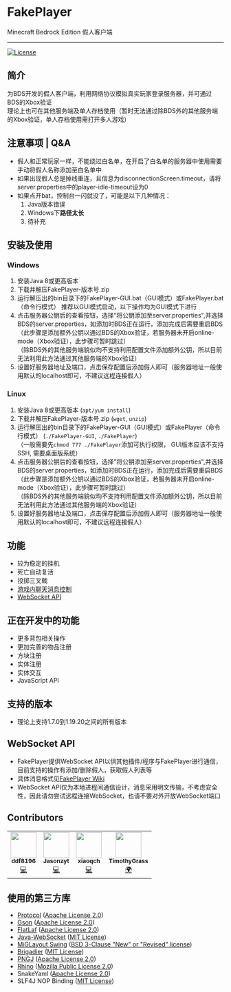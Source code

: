 # FakePlayer
Minecraft Bedrock Edition 假人客户端

***

[![License](https://img.shields.io/badge/license-MIT-blue)](https://github.com/ddf8196/FakePlayer/blob/main/LICENSE)

## 简介
为BDS开发的假人客户端，利用网络协议模拟真实玩家登录服务器，并可通过BDS的Xbox验证   
理论上也可在其他服务端及单人存档使用（暂时无法通过除BDS外的其他服务端的Xbox验证，单人存档使用需打开多人游戏）

## 注意事项 | Q&A
* 假人和正常玩家一样，不能绕过白名单，在开启了白名单的服务器中使用需要手动将假人名称添加至白名单中
* 如果出现假人总是掉线重连，且信息为disconnectionScreen.timeout，请将server.properties中的player-idle-timeout设为0
* 如果点开bat，控制台一闪就没了，可能是以下几种情况：
  1. Java版本错误
  2. Windows下**路径太长**
  3. 待补充

## 安装及使用
### Windows
1. 安装Java 8或更高版本
2. 下载并解压FakePlayer-版本号.zip
3. 运行解压出的bin目录下的FakePlayer-GUI.bat（GUI模式）或FakePlayer.bat（命令行模式） 
   推荐以GUI模式启动，以下操作均为GUI模式下进行
4. 点击服务器公钥后的查看按钮，选择"将公钥添加至server.properties",并选择BDS的server.properties，如添加时BDS正在运行，添加完成后需要重启BDS   
（此步骤是添加额外公钥以通过BDS的Xbox验证，若服务器未开启online-mode（Xbox验证），此步骤可暂时跳过）   
（除BDS外的其他服务端貌似均不支持利用配置文件添加额外公钥，所以目前无法利用此方法通过其他服务端的Xbox验证）
5. 设置好服务器地址及端口，点击保存配置后添加假人即可（服务器地址一般使用默认的localhost即可，不建议远程连接假人）
### Linux
1. 安装Java 8或更高版本 (`apt/yum install`)
2. 下载并解压FakePlayer-版本号.zip (`wget`, `unzip`)
3. 运行解压出的bin目录下的FakePlayer-GUI（GUI模式）或FakePlayer（命令行模式） (`./FakePlayer-GUI`, `./FakePlayer`)  
（一般需要先`chmod 777 ./FakePlayer`添加可执行权限， GUI版本应该不支持SSH, 需要桌面版系统）
4. 点击服务器公钥后的查看按钮，选择"将公钥添加至server.properties",并选择BDS的server.properties，如添加时BDS正在运行，添加完成后需要重启BDS   
（此步骤是添加额外公钥以通过BDS的Xbox验证，若服务器未开启online-mode（Xbox验证），此步骤可暂时跳过）   
（除BDS外的其他服务端貌似均不支持利用配置文件添加额外公钥，所以目前无法利用此方法通过其他服务端的Xbox验证）
5. 设置好服务器地址及端口，点击保存配置后添加假人即可（服务器地址一般使用默认的localhost即可，不建议远程连接假人）

## 功能
* 较为稳定的挂机
* 死亡自动复活
* 投掷三叉戟
* [游戏内聊天消息控制](https://github.com/ddf8196/FakePlayer/wiki/%E8%81%8A%E5%A4%A9%E6%B6%88%E6%81%AF%E6%8E%A7%E5%88%B6)
* [WebSocket API](https://github.com/ddf8196/FakePlayer/wiki/WebSocket-API)

## 正在开发中的功能
* 更多背包相关操作
* 更加完善的物品注册
* 方块注册
* 实体注册
* 实体交互
* JavaScript API

## 支持的版本
* 理论上支持1.7.0到1.19.20之间的所有版本

## WebSocket API
* FakePlayer提供WebSocket API以供其他插件/程序与FakePlayer进行通信，目前支持的操作有添加/删除假人，获取假人列表等
* 具体消息格式见[FakePlayer Wiki](https://github.com/ddf8196/FakePlayer/wiki/WebSocket-API)
* WebSocket API仅为本地进程间通信设计，消息采用明文传输，不考虑安全性，因此请勿尝试远程连接WebSocket，也请不要对外开放WebSocket端口

## Contributors
<table>
  <tr>
    <td align="center">
      <a href="https://github.com/ddf8196">
        <img src="https://avatars.githubusercontent.com/u/73578766?s=100&v=4" width="60px;" alt=""/><br/>
        <sub><b>ddf8196</b></sub>
      </a><br/>
      <a href="https://github.com/ddf8196/FakePlayer/commits?author=ddf8196" title="Code">💻</a>
    </td>
    <td align="center">
      <a href="https://github.com/Jasonzyt">
        <img src="https://avatars.githubusercontent.com/u/66063199?s=100&v=4" width="60px;" alt=""/><br/>
        <sub><b>Jasonzyt</b></sub>
      </a><br/>
      <a href="https://github.com/ddf8196/FakePlayer/commits?author=Jasonzyt" title="Code">💻</a>
    </td>
    <td align="center">
      <a href="https://github.com/xiaoqch">
        <img src="https://avatars.githubusercontent.com/u/37901097?s=100&v=4" width="60px;" alt=""/><br/>
        <sub><b>xiaoqch</b></sub>
      </a><br/>
      <a href="https://github.com/ddf8196/FakePlayer/commits?author=xiaoqch" title="Code">💻</a>
    </td>
    <td align="center">
      <a href="https://github.com/TimothyGrass">
        <img src="https://avatars.githubusercontent.com/u/77906640?s=100&v=4" width="60px;" alt=""/><br/>
        <sub><b>TimothyGrass</b></sub>
      </a><br/>
      <a href="https://github.com/ddf8196/FakePlayer/blob/main/src/main/resources/i18n/Messages_en_US.properties" title="Translation">🌍</a>
    </td>
  </tr>
</table>

## 使用的第三方库
* [Protocol](https://github.com/CloudburstMC/Protocol) ([Apache License 2.0](https://github.com/CloudburstMC/Protocol/blob/develop/LICENSE))
* [Gson](https://github.com/google/gson) ([Apache License 2.0](https://github.com/google/gson/blob/master/LICENSE))
* [FlatLaf](https://github.com/JFormDesigner/FlatLaf) ([Apache License 2.0](https://github.com/JFormDesigner/FlatLaf/blob/main/LICENSE)) 
* [Java-WebSocket](https://github.com/TooTallNate/Java-WebSocket) ([MIT License](https://github.com/TooTallNate/Java-WebSocket/blob/master/LICENSE))
* [MiGLayout Swing](https://github.com/mikaelgrev/miglayout) ([BSD 3-Clause "New" or "Revised" license](http://www.debian.org/misc/bsd.license))
* [Brigadier](https://github.com/Mojang/brigadier) ([MIT License](https://github.com/Mojang/brigadier/blob/master/LICENSE))
* [PNGJ](https://github.com/leonbloy/pngj) ([Apache License 2.0](http://www.apache.org/licenses/LICENSE-2.0.txt))
* [Rhino](https://github.com/mozilla/rhino) ([Mozilla Public License 2.0](https://github.com/mozilla/rhino/blob/master/LICENSE.txt))
* SnakeYaml ([Apache License 2.0](http://www.apache.org/licenses/LICENSE-2.0.txt))
* SLF4J NOP Binding ([MIT License](	http://www.opensource.org/licenses/mit-license.php))
